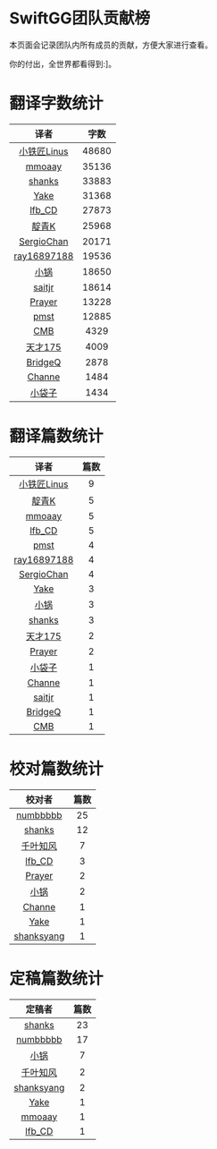
# SwiftGG团队贡献榜

本页面会记录团队内所有成员的贡献，方便大家进行查看。

你的付出，全世界都看得到:]。

# 翻译字数统计

| 译者 | 字数 |
| :------------: | :------------: |
| [小铁匠Linus](http://weibo.com/linusling) | 48680 |
| [mmoaay](http://blog.csdn.net/mmoaay) | 35136 |
| [shanks](http://codebuild.me/) | 33883 |
| [Yake](http://blog.csdn.net/yake_099) | 31368 |
| [lfb_CD](http://weibo.com/lfbWb) | 27873 |
| [靛青K](http://www.dianqk.org/) | 25968 |
| [SergioChan](https://github.com/SergioChan) | 20171 |
| [ray16897188](http://www.jianshu.com/users/97c49dfd1f9f/latest_articles) | 19536 |
| [小锅](http://www.swiftyper.com/) | 18650 |
| [saitjr](http://www.brighttj.com) | 18614 |
| [Prayer](http://www.futantan.com) | 13228 |
| [pmst](http://www.jianshu.com/users/596f2ba91ce9/latest_articles) | 12885 |
| [CMB](https://github.com/chenmingbiao) | 4329 |
| [天才175](http://weibo.com/u/2916092907) | 4009 |
| [BridgeQ](http://wxgbridgeq.github.io/) | 2878 |
| [Channe](undefined) | 1484 |
| [小袋子](http://daizi.me) | 1434 |


# 翻译篇数统计

| 译者 | 篇数 |
| :------------: | :------------: |
| [小铁匠Linus](http://weibo.com/linusling) | 9 |
| [靛青K](http://www.dianqk.org/) | 5 |
| [mmoaay](http://blog.csdn.net/mmoaay) | 5 |
| [lfb_CD](http://weibo.com/lfbWb) | 5 |
| [pmst](http://www.jianshu.com/users/596f2ba91ce9/latest_articles) | 4 |
| [ray16897188](http://www.jianshu.com/users/97c49dfd1f9f/latest_articles) | 4 |
| [SergioChan](https://github.com/SergioChan) | 4 |
| [Yake](http://blog.csdn.net/yake_099) | 3 |
| [小锅](http://www.swiftyper.com/) | 3 |
| [shanks](http://codebuild.me/) | 3 |
| [天才175](http://weibo.com/u/2916092907) | 2 |
| [Prayer](http://www.futantan.com) | 2 |
| [小袋子](http://daizi.me) | 1 |
| [Channe](undefined) | 1 |
| [saitjr](http://www.brighttj.com) | 1 |
| [BridgeQ](http://wxgbridgeq.github.io/) | 1 |
| [CMB](https://github.com/chenmingbiao) | 1 |


# 校对篇数统计

| 校对者 | 篇数 |
| :------------: | :------------: |
| [numbbbbb](https://github.com/numbbbbb) | 25 |
| [shanks](http://codebuild.me/) | 12 |
| [千叶知风](http://weibo.com/xiaoxxiao) | 7 |
| [lfb_CD](http://weibo.com/lfbWb) | 3 |
| [Prayer](http://www.futantan.com) | 2 |
| [小锅](http://www.swiftyper.com/) | 2 |
| [Channe](undefined) | 1 |
| [Yake](http://blog.csdn.net/yake_099) | 1 |
| [shanksyang](undefined) | 1 |


# 定稿篇数统计

| 定稿者 | 篇数 |
| :------------: | :------------: |
| [shanks](http://codebuild.me/) | 23 |
| [numbbbbb](https://github.com/numbbbbb) | 17 |
| [小锅](http://www.swiftyper.com/) | 7 |
| [千叶知风](http://weibo.com/xiaoxxiao) | 2 |
| [shanksyang](undefined) | 2 |
| [Yake](http://blog.csdn.net/yake_099) | 1 |
| [mmoaay](http://blog.csdn.net/mmoaay) | 1 |
| [lfb_CD](http://weibo.com/lfbWb) | 1 |